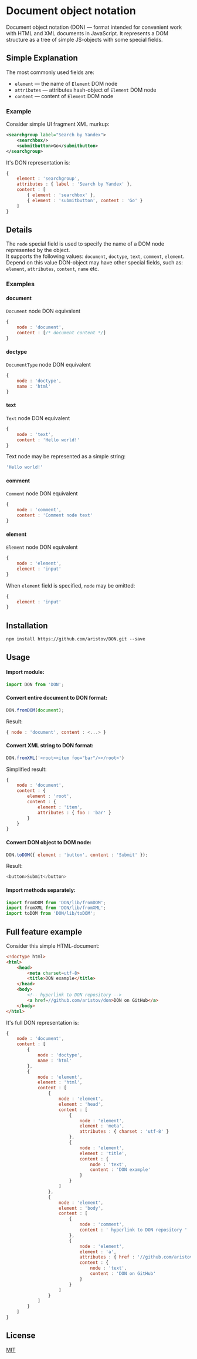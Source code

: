 # Document object notation

Document object notation (DON) — format intended for convenient work with HTML and XML documents in JavaScript.
It represents a DOM structure as a tree of simple JS-objects with some special fields.

## Simple Explanation

The most commonly used fields are:

- `element` — the name of `Element` DOM node
- `attributes` — attributes hash-object of `Element` DOM node
- `content` — content of `Element` DOM node

### Example
Consider simple UI fragment XML murkup:
```xml
<searchgroup label="Search by Yandex">
    <searchbox/>
    <submitbutton>Go</submitbutton>
</searchgroup>
```
It's DON representation is:
```js
{
    element : 'searchgroup',
    attributes : { label : 'Search by Yandex' },
    content : [
        { element : 'searchbox' },
        { element : 'submitbutton', content : 'Go' }
    ]
}
```

## Details

The `node` special field is used to specify the name of a DOM node represented by the object.<br> 
It supports the following values: `document`, `doctype`, `text`, `comment`, `element`.<br>
Depend on this value DON-object may have other special fields, such as: `element`, `attributes`, `content`, `name` etc.

### Examples

#### document
`Document` node DON equivalent
```js
{
    node : 'document',
    content : [/* document content */]
}
```

#### doctype
`DocumentType` node DON equivalent
```js
{
    node : 'doctype',
    name : 'html'
}
```

#### text
`Text` node DON equivalent
```js
{
    node : 'text',
    content : 'Hello world!'
}
```
Text node may be represented as a simple string:
```js
'Hello world!'
```

#### comment
`Comment` node DON equivalent
```js
{
    node : 'comment',
    content : 'Comment node text'
}
```

#### element
`Element` node DON equivalent
```js
{
    node : 'element',
    element : 'input'
}
```
When `element` field is specified, `node` may be omitted:
```js
{
    element : 'input'
}
```

## Installation

```
npm install https://github.com/aristov/DON.git --save
```

## Usage

#### Import module:
```js
import DON from 'DON';
```

#### Convert entire document to DON format:
```js
DON.fromDOM(document);
```
Result:
```js
{ node : 'document', content : <...> }
```

#### Convert XML string to DON format:
```js
DON.fromXML('<root><item foo="bar"/></root>')
```
Simplified result: 
```js
{ 
    node : 'document',
    content : {
        element : 'root',
        content : { 
            element : 'item', 
            attributes : { foo : 'bar' } 
        }
    } 
} 
```

#### Convert DON object to DOM node:
```js
DON.toDOM({ element : 'button', content : 'Submit' }); 
```
Result:
```js
<button>Submit</button>
```

#### Import methods separately:
```js
import fromDOM from 'DON/lib/fromDOM';
import fromXML from 'DON/lib/fromXML';
import toDOM from 'DON/lib/toDOM';
```

## Full feature example

Consider this simple HTML-document:

```html
<!doctype html>
<html>
    <head>
        <meta charset=utf-8>
        <title>DON example</title>
    </head>
    <body>
        <!-- hyperlink to DON repository -->
        <a href=//github.com/aristov/don>DON on GitHub</a>
    </body>
</html>
```

It's full DON representation is:

```javascript
{
    node : 'document',
    content : [
        {
            node : 'doctype',
            name : 'html'
        },
        {
            node : 'element',
            element : 'html',
            content : [
                {
                    node : 'element',
                    element : 'head',
                    content : [
                        {
                            node : 'element',
                            element : 'meta',
                            attributes : { charset : 'utf-8' }
                        },
                        {
                            node : 'element',
                            element : 'title',
                            content : {
                                node : 'text',
                                content : 'DON example'
                            }
                        }
                    ]
                },
                {
                    node : 'element',
                    element : 'body',
                    content : [
                        {
                            node : 'comment',
                            content : ' hyperlink to DON repository '
                        },
                        {
                            node : 'element',
                            element : 'a',
                            attributes : { href : '//github.com/aristov/don' },
                            content : {
                                node : 'text',
                                content : 'DON on GitHub'
                            }
                        }
                    ]
                }
            ]
        }
    ]
}
```

## License

[MIT](LICENSE)
